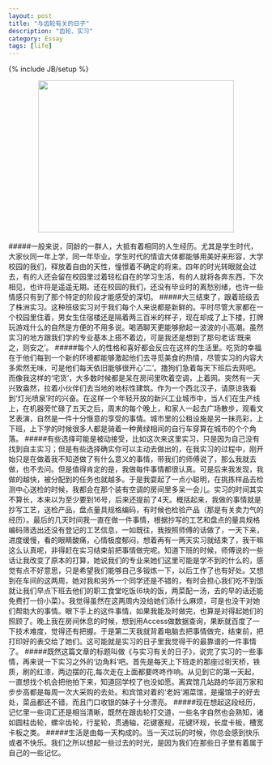```yaml
---
layout: post
title: "与齿轮有关的日子"
description: "齿轮、实习"
category: Essay
tags: [life]
---
```

{% include JB/setup %}
<br/>
<div align="center"><img src="http://ww1.sinaimg.cn/bmiddle/7ccd1e6ajw1e8nnzdwft4j20r0100gqy.jpg" style=" width: 386px; height: 300px"/></div>
<br/>
#####一般来说，同龄的一群人，大抵有着相同的人生经历。尤其是学生时代，大家伙同一年上学，同一年毕业。学生时代的情谊大体都能够用美好来形容，大学校园的我们，释放着自由的天性，憧憬着不确定的将来。四年的时光转眼就会过去，有的人还会留在校园里过着轻松自在的学习生活，有的人就将各奔东西，下次相见，也许将是遥遥无期。还在校园的我们，还没有毕业时的离愁别绪，也许一些情感只有到了那个特定的阶段才能感受的深切。
<!--break-->
#####大三结束了，跟着班级去了株洲实习。这种班级实习对于我们每个人来说都是新鲜的。平时尽管大家都在一个校园里住着，男女生住宿楼还是隔着两三百米的样子，现在却成了上下楼，打牌玩游戏什么的自然是方便的不用多说。喝酒聊天更能够掀起一波波的小高潮。虽然实习的地方跟我们学的专业基本上搭不着边，可是我还是想到了那句老话‘既来之，则安之’。    
#####每个人的性格和喜好都会反应在这样的生活里。吃货的幸福在于他们每到一个新的环境都能够激起他们去寻觅美食的热情，尽管实习的内容大多索然无味，可是他们每天依旧能够很开心‘二’。撸狗们急着每天下班后去网吧。而像我这样的‘宅货’，大多数时候都是呆在房间里吹着空调，上着网。突然有一天兴致盎然，拉着小伙伴们去当地的地标性建筑。作为一个西北汉子，请原谅我看到‘灯光喷泉’时的兴奋。在这样一个年轻开放的新兴工业城市中，当人们在生产线上，在机器旁忙碌了五天之后，周末的每个晚上，和家人一起去广场散步，观看文艺表演，自然是一件十分惬意的享受的事情。城市里的公租设施是另一抹亮彩，上下班，上下学的时候很多人都是骑着一种黄绿相间的自行车穿算在城市的个个角落。  
#####有些选择可能是被动接受，比如这次来这里实习，只是因为自己没有找到自主实习；但是有些选择确实你可以主动去做出的，在我实习的过程中，刚开始只是在做着我不知道做了有什么意义的事情，带我们的师傅说了，那么我就去做，也不去问。但是值得肯定的是，我做每件事情都很认真。可是后来我发现，我做的越快，被分配到的任务也就越多。于是我耍起了一点小聪明，在挑拣样品去检测中心送检的时候，我都会在那个装有空调的房间里多呆一会儿。实习的时间其实不算长，本来以为至少要到16号，后来还提前了4天。概括起来，我做的事情就是抄写工艺，送检产品，盘点量具规格编码，有时候也检验产品（那是有关卖力气的经历）。最后的几天时间我一直在做一件事情，根据抄写的工艺和盘点的量具规格编码筛选出还没有登记的工艺信息，一如既往，我按照师傅的话做了，一天下来，进度缓慢，看的眼睛酸痛，心情极度郁闷，想着再有一两天实习就结束了，我干嘛这么认真呢，非得赶在实习结束前把事情做完呢。知道下班的时候，师傅说的一些话让我改变了原本的打算，她说我们的专业来她们这里可能是学不到的什么的，感觉有点不好意思，只是希望我们能够自己多锻炼一下，以后工作了也有好处。又想到在车间的这两周，她对我和另外一个同学还是不错的，有时会担心我们吃不到饭就让我们早点下班去他们的职工食堂吃饭(6块的饭，两菜配一汤，去的早的话还能免费打一份小菜）。我觉得虽然在这两周内没给她们添什么麻烦，可是也没干对她们帮助大的事情。眼下手上的这件事情，如果我能及时做完，也算是对得起她们的照顾了。晚上我在房间休息的时候，想到用Access做数据查询，果断就百度了一下技术难度，觉得还有把握。于是第二天我就背着电脑去把事情做完，结束前，把打印好的表交给了她们。这可能就是实习的日子里我觉得干的最靠谱的一件事情了。  
#####既然这篇文章的标题叫做《与实习有关的日子》，说完了实习的一些事情，再来说一下实习之外的‘边角料’吧。首先是每天上下班走的那座过街天桥，铁质，刷的红漆，两边摆的花,每次走在上面都要咚咚作响。从见到它的第一天起，一直想找个机会把他拍下来，知道回学校了也没如愿。离宾馆几站路的华润万家和步步高都是每周一次大采购的去处。和宾馆对着的‘老妈’湘菜馆，是撮馆子的好去处，菜品都还不错，而且门口收银的妹子十分漂亮。  
#####现在想起这段经历，记忆里一些词汇还是相当清晰，既然在跟齿轮打交道，一些名字自然也会熟知，诸如圆柱齿轮，螺伞齿轮，行星轮，贯通轴，花键塞规，花键环规，长度卡板，槽宽卡板之类。  
#####生活是由每一天构成的。当一天过玩的时候，你总会感到快乐或者不快乐。我们之所以想起一些过去的时光，是因为我们在那些日子里有着属于自己的一些记忆。
  
